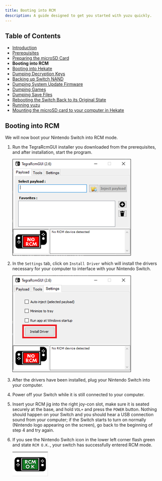 ```yaml
---
title: Booting into RCM
description: A guide designed to get you started with yuzu quickly.
---
```


## Table of Contents

* [Introduction](../index.md)
* [Prerequisites](../prerequisites/index.md)
* [Preparing the microSD Card](../prepare-sd-card/index.md)
* **Booting into RCM**
* [Booting into Hekate](../boot-to-hekate/index.md)
* [Dumping Decryption Keys](../dump-keys/index.md)
* [Backing up Switch NAND](../nand-backup/index.md)
* [Dumping System Update Firmware](../dump-firmware/index.md)
* [Dumping Games](../dump-games/index.md)
* [Dumping Save Files](../dump-saves/index.md)
* [Rebooting the Switch Back to its Original State](../reboot-to-stock/index.md)
* [Running yuzu](../running-yuzu/index.md)
* [Mounting the microSD card to your computer in Hekate](../hekate-ums/index.md)

## Booting into RCM

We will now boot your Nintendo Switch into RCM mode.

1. Run the TegraRcmGUI installer you downloaded from the prerequisites, and after installation, start the program.

    ![TegraRcmGUI](tegrarcmgui.png)
2. In the `Settings` tab, click on `Install Driver` which will install the drivers necessary for your computer to interface with your Nintendo Switch.

    ![TegraRcmGUI Settings tab](settings_tab.png)
3. After the drivers have been installed, plug your Nintendo Switch into your computer.
4. Power off your Switch while it is still connected to your computer.
5. Insert your RCM jig into the right joy-con slot, make sure it is seated securely at the base, and hold `VOL+` and press the `POWER` button. Nothing should happen on your Switch and you should hear a USB connection sound from your computer; if the Switch starts to turn on normally (Nintendo logo appearing on the screen), go back to the beginning of step 4 and try again.
6. If you see the Nintendo Switch icon in the lower left corner flash green and state `RCM O.K.`, your switch has successfully entered RCM mode.

    ![RCM O.K. indicator](rcm_ok.png)
